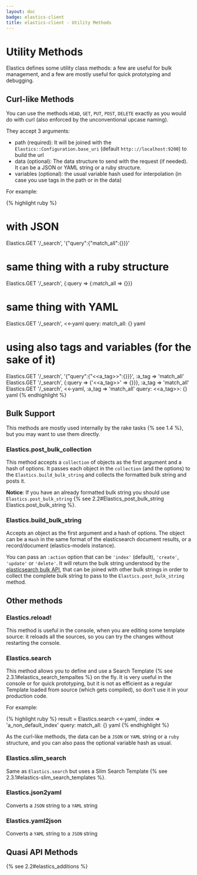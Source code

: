 ```yaml
---
layout: doc
badge: elastics-client
title: elastics-client - Utility Methods
---
```


# Utility Methods

Elastics defines some utility class methods: a few are useful for bulk management, and a few are mostly useful for quick prototyping and debugging.


## Curl-like Methods

You can use the methods `HEAD`, `GET`, `PUT`, `POST`, `DELETE` exactly as you would do with curl (also enforced by the unconventional upcase naming).

They accept 3 arguments:

* path (required): It will be joined with the `Elastics::Configuration.base_uri` (default `http:://localhost:9200`) to build the url
* data (optional): The data structure to send with the request (if needed). It can be a JSON or YAML string or a ruby structure.
* variables (optional): the usual variable hash used for interpolation (in case you use tags in the path or in the data)

For example:

{% highlight ruby %}
# with JSON
Elastics.GET '/_search', '{"query":{"match_all":{}}}'

# same thing with a ruby structure
Elastics.GET '/_search', {:query => {:match_all => {}}}

# same thing with YAML
Elastics.GET '/_search', <<-yaml
  query:
    match_all: {}
  yaml

# using also tags and variables (for the sake of it)
Elastics.GET '/_search', '{"query":{"<<a_tag>>":{}}}', :a_tag => 'match_all'
Elastics.GET '/_search',  {:query => {'<<a_tag>>' => {}}}, :a_tag => 'match_all'
Elastics.GET '/_search', <<-yaml, :a_tag => 'match_all'
query:
  <<a_tag>>: {}
yaml
{% endhighlight %}

## Bulk Support

This methods are mostly used internally by the rake tasks {% see 1.4 %}, but you may want to use them directly.

### Elastics.post_bulk_collection

This method accepts a `collection` of objects as the first argument and a hash of options. It passes each object in the `collection` (and the options) to the `Elastics.build_bulk_string` and collects the formatted bulk string and posts it.

**Notice**: If you have an already formatted bulk string you should use `Elastics.post_bulk_string` {% see 2.2#Elastics_post_bulk_string Elastics.post_bulk_string %}.

### Elastics.build_bulk_string

Accepts an object as the first argument and a hash of options. The object can be a `Hash` in the same format of the elasticsearch document results, or a record/document (elastics-models instance).

 You can pass an `:action` option that can be `'index'` (default), `'create'`, `'update'` or `'delete'`. It will return the bulk string understood by the [elasticsearch bulk API](http://www.elasticsearch.org/guide/reference/api/bulk/), that can be joined with other bulk strings in order to collect the complete bulk string to pass to the `Elastics.post_bulk_string` method.

## Other methods

### Elastics.reload!

This method is useful in the console, when you are editing some template source: it reloads all the sources, so you can try the changes without restarting the console.

### Elastics.search

This method allows you to define and use a Search Template {% see 2.3.1#elastics_search_tempaltes %} on the fly. It is very useful in the console or for quick prototyping, but it is not as efficient as a regular Template loaded from source (which gets compiled), so don't use it in your production code.

For example:

{% highlight ruby %}
result = Elastics.search <<-yaml, :index => 'a_non_default_index'
           query:
             match_all: {}
         yaml
{% endhighlight %}

As the curl-like methods, the data can be a `JSON` or `YAML` string or a `ruby` structure, and you can also pass the optional variable hash as usual.

### Elastics.slim_search

Same as `Elastics.search` but uses a Slim Search Template {% see 2.3.1#elastics-slim_search_templates %}.

### Elastics.json2yaml

Converts a `JSON` string to a `YAML` string

### Elastics.yaml2json

Converts a `YAML` string to a `JSON` string

## Quasi API Methods

{% see 2.2#elastics_additions %}

